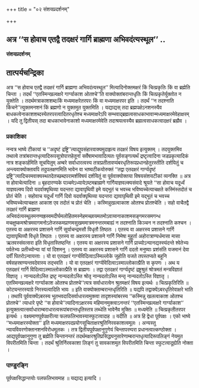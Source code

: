 +++
title = "०२ संशयप्रदर्शनम्"

+++


## अत्र ‘‘स होवाच एतद्वै तदक्षरं गार्गि ब्राह्मणा अभिवदंत्यस्थूल’’ ..

**संशयप्रदर्शनम्**

## **तात्पर्यचन्द्रिका**

अत्र ‘‘स होवाच एतद्वै तदक्षरं गार्गि ब्राह्मणा अभिवदंत्यस्थूल’’ मित्यादिनोक्तमक्षरं किं चित्प्रकृतिः किं वा ब्रह्मेति चिन्ता । तदर्थं ‘‘एतस्मिन्खल्वक्षरे गार्ग्याकाश ओतश्चे’’ति वाक्योक्तांबरान्तधृतिः किं चित्प्रकृतेर्युक्तोत न युक्तेति । तदर्थमत्राकाशशब्दःकिं मध्यमाक्षरेतरपरः किं वा मध्यमाक्षरपर इति । तदर्थं ‘‘न तदश्नाति किंचने’’त्युक्तमनशनं किं ब्रह्मणो न युक्तमुत युक्तमिति । यद्याद्यस् तदा ब्रह्मपक्षेऽनशनस्यैव बाधकत्वेनाकाशशब्दस्येतरपरत्वादितरधृतेश्च मध्यमाक्षरेऽपि सम्भवाद्ब्रह्मत्वसाधकाभावान्मध्यमाक्षरमेवेहाक्षरम् । यदि तु द्वितीयस् तदा बाधकाभावेनाकाशो मध्यमाक्षरमेवेति तदाश्रयत्वस्यैव ब्रह्मत्वसाधकत्वादक्षरं ब्रह्मैव ।

### **प्रकाशिका**

नन्वत्र भाष्ये टीकायां च ‘‘अदृष्टं द्रष्ट्रि’’त्याद्युपसंहारवाक्यमुदाहृत्य तदक्षरं विषय इत्युक्तम् । तदयुक्तमिव तथात्वे तत्रांबरान्तधृत्यादिरूपसूत्रोपात्तहेतूनां सर्वेषामभावादित्यतः पूर्वसङ्गत्यर्थं द्रष्टृत्वादिना जडप्रकृत्यादिकं नात्र शङ्कार्हमिति सूचयितुम् अम्बरे सर्वाधारत्वस्य तत्राप्रतीतावप्यंबरधृतिरूपप्रधानहेतुरस्तीति दर्शयितुं च अन्त्यवाक्योक्तावपि तदुपलक्षणमिति भावेन वा भाष्यटीकयोरुक्तं ‘‘तद्वा एतदक्षरं गार्ग्यदृष्टं द्रष्ट्रि’’त्यादिचरमवाक्यस्थतदेतच्छब्दपरामर्शविषयं दर्शयितुं वा पूर्ववाक्योक्तया विषयसंशयटीकां व्यनक्ति ॥ अत्र स होवाचेत्यादिना ॥ बृहदारण्यके पञ्चमेऽध्यायेऽष्टमब्राह्मणे गार्गियाज्ञवल्क्यसंवादे श्रूयते ‘‘सा होवाच यदूर्ध्वं याज्ञवल्क्य दिवो यदर्वाक्पृथिव्या यदन्तरा द्यावापृथिवी इमे यद्भूतं च भवच्च भविष्यच्चेत्याचक्षते कस्मिंस्तदोतं च प्रोतं चेति । सहोवाच यदूर्ध्वं गार्गि दिवो यदर्वाक्पृथिव्या यदन्तरा द्यावापृथिवी इमे यद्भूतं च भवच्च भविष्यच्चेत्याचक्षत आकाश एव तदोतं च प्रोतं चेति । कस्मिन्नुखल्वाकाश ओतश्च प्रोतश्चेति । सहो वाचैतद्वै तदक्षरं गार्गि ब्राह्मणा अभिवदंत्यस्थूलमनण्वह्रस्वमदीर्घमलोहितमस्नेहमच्छायमतमोऽवाय्वनाकाशमसङ्गमरसमगन्ध मचक्षुष्कमश्रोत्रमवागमनोऽतेजस्कमप्राणमसुखममात्रमनन्तरमबाह्यं न तदश्नाति किञ्चन न तदश्नाति कश्चन । एतस्य वा अक्षरस्य प्रशासने गार्गि सूर्याचन्द्रमसौ विधृतौ तिष्ठतः । एतस्य वा अक्षरस्य प्रशासने गार्गि द्यावापृथिव्यौ विधृते तिष्ठतः । एतस्य वा अक्षरस्य प्रशासने गार्गि निमेषा मुहूर्ता अहोरात्राण्यर्धमासा मासा ऋतवस्संवत्सरा इति विधृतास्तिष्ठन्ति । एतस्य वा अक्षरस्य प्रशासने गार्गि प्राच्योऽन्यानद्यस्स्यंदन्ते श्वेतेभ्यः पर्वतेभ्यः प्रतीच्योन्या यां यां दिशमनु । एतस्य वा अक्षरस्य प्रशासने गार्गि ददतो मनुष्याः प्रशंसंति यजमानं देवा दर्वीं पितरोऽन्वायत्ताः । यो वा एतदक्षरं गार्ग्यविदित्वाऽस्मिल्लोके जुहोति यजते तपस्तप्यते बहूनि वर्षसहस्राण्यन्तवदेवास्य तद्भवति । यो वा एतदक्षरं गार्ग्यविदित्वाऽस्माल्लोकात्प्रैति स कृपणः । अथ य एतदक्षरं गार्गि विदित्वाऽस्माल्लोकात्प्रैति स ब्राह्मणः । तद्वा एतदक्षरं गार्ग्यदृष्टं द्रष्ट्रश्रुतं श्रोत्रमतं मन्त्रविज्ञातं विज्ञातृ । नान्यदतोऽस्ति द्रष्टृ नान्यदतोऽस्ति श्रोतृ नान्यदतोऽस्ति मन्तृ नान्यदतोऽस्ति विज्ञातृ । एतस्मिन्खल्वक्षरे गार्ग्याकाश ओतश्च प्रोतश्चे’’त्यत्र सर्वाधारत्वेन श्रुतमक्षरं विषय इत्यर्थः ॥ चित्प्रकृतिरिति ॥ कोट्यन्तरस्याग्रे निरस्यत्वादिति भावः ॥ इति वाक्योक्ताम्बरान्तधृतिरिति ॥ यद्यपि तद्वाक्येंऽबरधृतिरेवाक्षरे भाति । तथापि पूर्ववाक्येंऽबरस्य भूतभवदादिसर्वाधारत्वमुक्त्वा तादृशस्यांबरस्य ‘‘कस्मिन्नु खलत्वाकाश ओतश्च प्रोतश्चे’’ त्याधारे पृष्टे ‘‘स होवाचे’’त्यादिनाऽक्षरस्य महिमानमुक्त्वाऽनन्तरं ‘‘एतस्मिन्खल्वक्षरे गार्ग्याकाश’’ इत्युक्तत्वात्सर्वाधाराम्बराधारत्वरूपांबरान्तधृतिस्तत्र लब्धेति भावेनैव मुक्तिः ॥ मध्यमेति ॥ चित्प्रकृतीतरपर इत्यर्थः । वक्ष्यमाणपूर्वपक्षरीत्या फलफलिभावस्यास्फुटत्वादाह ॥ यदीति ॥ अत्र हि द्वेधा पूर्वपक्षः । एको भाष्ये ‘‘मध्यमाक्षरस्योक्ता’’ इति मध्यमाक्षरपदप्रयोगसूचिताक्षरश्रुतिनिरवकाशत्वमूलः । अन्यस्तु न्यायविवरणोक्तानशनविरोधमूलकः । तत्र द्वितीयपूर्वपक्षानुगुणेयं चिन्तापरम्परा प्रधानत्वात्कण्ठोक्ता । आद्यपूर्वपक्षानुगुणा तु ब्रह्मेति चिन्तानन्तरं तदर्थमक्षरश्रुतिप्रसिद्ध्यनुसारेणाम्बरान्तधृत्यादिरूपलिङ्गं नेयमुत विपरीतमिति चिन्ता । तदर्थं श्रुतिर्निरवकाशा लिङ्गं तु सावकाशमुत विपरीतमिति चिन्ता स्फुटत्वादूह्येति नोक्ता ।

### **पाण्डुरङ्गि**

पूर्वपक्षसिद्धान्तयोः पलफलिभावमाह ॥ यद्याद्य इत्यादि ।


